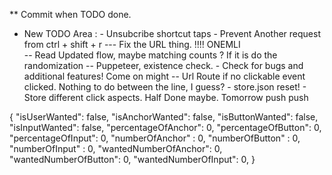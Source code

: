 ** Commit when TODO done.

- New TODO Area : 
      - Unsubcribe shortcut taps
      - Prevent Another request from ctrl + shift + r
      --- Fix the URL thing. !!!! ONEMLI  
      -- Read Updated flow, maybe matching counts ? If it is do the randomization
      -- Puppeteer, existence check. 
      - Check for bugs and additional features! Come on might
      -- Url Route if no clickable event clicked. Nothing to do between the line, I guess?
      - store.json reset!
      - Store different click aspects. Half Done maybe. Tomorrow push push

{
  "isUserWanted": false,
  "isAnchorWanted": false,
  "isButtonWanted": false,
  "isInputWanted": false,
  "percentageOfAnchor": 0,
  "percentageOfButton": 0,
  "percentageOfInput": 0,
  "numberOfAnchor" : 0,
  "numberOfButton" : 0,
  "numberOfInput" : 0,
  "wantedNumberOfAnchor": 0,
  "wantedNumberOfButton": 0,
  "wantedNumberOfInput": 0,
}